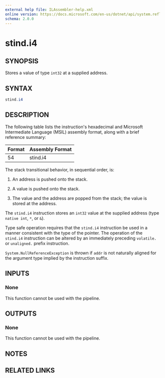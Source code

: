 ```yaml
---
external help file: ILAssembler-help.xml
online version: https://docs.microsoft.com/en-us/dotnet/api/system.reflection.emit.opcodes.stind_i4
schema: 2.0.0
---
```


# stind.i4

## SYNOPSIS

Stores a value of type `int32` at a supplied address.

## SYNTAX

```powershell
stind.i4
```

## DESCRIPTION

The following table lists the instruction's hexadecimal and Microsoft Intermediate Language (MSIL) assembly format, along with a brief reference summary:

| Format | Assembly Format |
| ------ | --------------- |
| 54     | stind.i4        |

 The stack transitional behavior, in sequential order, is:

1.  An address is pushed onto the stack.

2.  A value is pushed onto the stack.

3.  The value and the address are popped from the stack; the value is stored at the address.

 The `stind.i4` instruction stores an `int32` value at the supplied address (type `native int`, `*`, or `&`).

 Type safe operation requires that the `stind.i4` instruction be used in a manner consistent with the type of the pointer. The operation of the `stind.i4` instruction can be altered by an immediately preceding `volatile.` or `unaligned.` prefix instruction.

 `System.NullReferenceException` is thrown if `addr` is not naturally aligned for the argument type implied by the instruction suffix.

## INPUTS

### None

This function cannot be used with the pipeline.

## OUTPUTS

### None

This function cannot be used with the pipeline.

## NOTES

## RELATED LINKS
